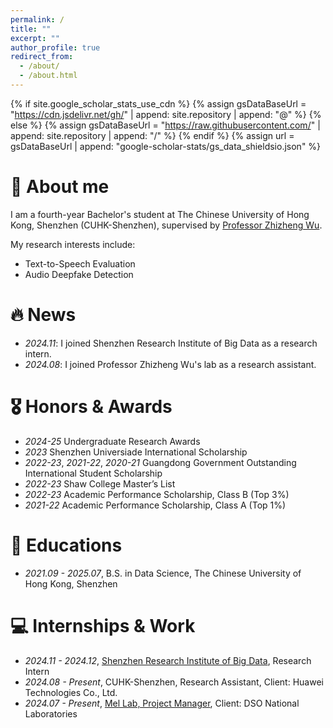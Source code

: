 ```yaml
---
permalink: /
title: ""
excerpt: ""
author_profile: true
redirect_from: 
  - /about/
  - /about.html
---
```


{% if site.google_scholar_stats_use_cdn %}
{% assign gsDataBaseUrl = "https://cdn.jsdelivr.net/gh/" | append: site.repository | append: "@" %}
{% else %}
{% assign gsDataBaseUrl = "https://raw.githubusercontent.com/" | append: site.repository | append: "/" %}
{% endif %}
{% assign url = gsDataBaseUrl | append: "google-scholar-stats/gs_data_shieldsio.json" %}

<span class='anchor' id='about-me'></span>

# 👋 About me
I am a fourth-year Bachelor's student at The Chinese University of Hong Kong, Shenzhen (CUHK-Shenzhen), supervised by [Professor Zhizheng Wu](https://drwuz.com/).

My research interests include: 
- Text-to-Speech Evaluation
- Audio Deepfake Detection

# 🔥 News
- *2024.11*: I joined Shenzhen Research Institute of Big Data as a research intern.
- *2024.08*: I joined Professor Zhizheng Wu's lab as a research assistant.

# 🎖 Honors & Awards
- *2024-25* Undergraduate Research Awards
- *2023* Shenzhen Universiade International Scholarship
- *2022-23*, *2021-22*, *2020-21* Guangdong Government Outstanding International Student Scholarship
- *2022-23* Shaw College Master’s List 
- *2022-23* Academic Performance Scholarship, Class B (Top 3%)
- *2021-22* Academic Performance Scholarship, Class A (Top 1%)

# 📖 Educations
- *2021.09 - 2025.07*, B.S. in Data Science, The Chinese University of Hong Kong, Shenzhen

# 💻 Internships & Work
- *2024.11 - 2024.12*, [Shenzhen Research Institute of Big Data](https://www.sribd.cn/en), Research Intern
- *2024.08 - Present*, CUHK-Shenzhen, Research Assistant, Client: Huawei Technologies Co., Ltd. 
- *2024.07 - Present*, [Mel Lab, Project Manager](https://mellab.ai/), Client: DSO National Laboratories
